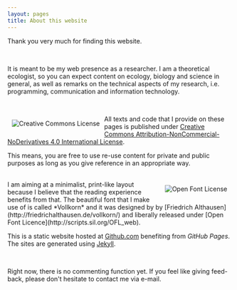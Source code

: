 ```yaml
---
layout: pages
title: About this website
---
```


Thank you very much for finding this website. 

<br>

It is meant to be my web presence as a researcher. I am a theoretical ecologist, so you can expect content on ecology, biology and science in general, as well as remarks on the technical aspects of my research, i.e. programming, communication and information technology.

<br>

<a rel="license" href="http://creativecommons.org/licenses/by-nc-nd/4.0/"><img alt="Creative Commons License" style="border-width:10; float:left;  padding: 10px 10px" src="http://i.creativecommons.org/l/by-nc-nd/4.0/88x31.png" /></a>

All texts and code that I provide on these pages is published under [Creative Commons Attribution-NonCommercial-NoDerivatives 4.0 International License](http://creativecommons.org/licenses/by-nc-nd/4.0/). 


This means, you are free to use re-use content for private and public purposes as long as you give reference in an appropriate way.

<br>
<a href="http://scripts.sil.org/OFL_web"> <img alt="Open Font License" style="border-width:10; padding: 10px 10px; float:right" src="http://scripts.sil.org/cms/sites/nrsi/media/OFL_logo_rect_color.png" /></a>
I am aiming at a minimalist, print-like layout because I believe that the reading experience benefits from that. The beautiful font that I make use of is called *Vollkorn* and it was designed by by [Friedrich Althausen](http://friedrichalthausen.de/vollkorn/) and liberally released under [Open Font Licence](http://scripts.sil.org/OFL_web).

This is a static website hosted at [Github.com](https://github.com/fdschneider) benefiting from *GitHub Pages*. The sites are generated using [Jekyll](http://jekyllrb.com/). 

<br>

Right now, there is no commenting function yet. If you feel like giving feed-back, please don't hesitate to contact me via e-mail. 
